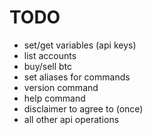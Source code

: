 
# TODO

* set/get variables (api keys)
* list accounts
* buy/sell btc
* set aliases for commands
* version command
* help command
* disclaimer to agree to (once)
* all other api operations

